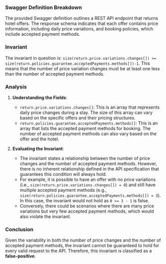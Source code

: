### Swagger Definition Breakdown
The provided Swagger definition outlines a REST API endpoint that returns hotel offers. The response schema indicates that each offer contains price information, including daily price variations, and booking policies, which include accepted payment methods.

### Invariant
The invariant in question is: `size(return.price.variations.changes[]) >= size(return.policies.guarantee.acceptedPayments.methods[])-1`. This means that the number of price variation changes must be at least one less than the number of accepted payment methods.

### Analysis
1. **Understanding the Fields**:
   - `return.price.variations.changes[]`: This is an array that represents daily price changes during a stay. The size of this array can vary based on the specific offers and their pricing structures.
   - `return.policies.guarantee.acceptedPayments.methods[]`: This is an array that lists the accepted payment methods for booking. The number of accepted payment methods can also vary based on the offer and the hotel.

2. **Evaluating the Invariant**:
   - The invariant states a relationship between the number of price changes and the number of accepted payment methods. However, there is no inherent relationship defined in the API specification that guarantees this condition will always hold.
   - For example, it is possible to have an offer with no price variations (i.e., `size(return.price.variations.changes[]) = 0`) and still have multiple accepted payment methods (e.g., `size(return.policies.guarantee.acceptedPayments.methods[]) = 3`). In this case, the invariant would not hold as `0 >= 3 - 1` is false.
   - Conversely, there could be scenarios where there are many price variations but very few accepted payment methods, which would also violate the invariant.

### Conclusion
Given the variability in both the number of price changes and the number of accepted payment methods, the invariant cannot be guaranteed to hold for every valid request to the API. Therefore, this invariant is classified as a **false-positive**.
